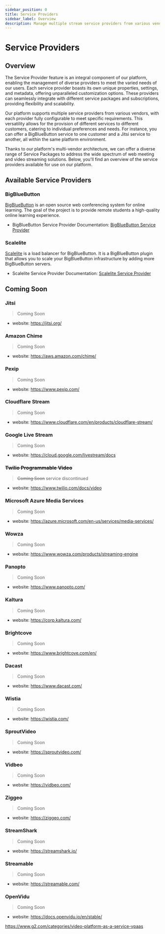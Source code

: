 ```yaml
---
sidebar_position: 0
title: Service Providers
sidebar_label: Overview
description: Manage multiple stream service providers from various vendors with StreamWise VPaaS multi-vendor architecture.
---
```


# Service Providers

## Overview

The Service Provider feature is an integral component of our platform, enabling the management of diverse providers to meet the varied needs of our users. Each service provider boasts its own unique properties, settings, and metadata, offering unparalleled customization options. These providers can seamlessly integrate with different service packages and subscriptions, providing flexibility and scalability.

Our platform supports multiple service providers from various vendors, with each provider fully configurable to meet specific requirements. This versatility allows for the provision of different services to different customers, catering to individual preferences and needs. For instance, you can offer a BigBlueButton service to one customer and a Jitsi service to another, all within the same platform environment.

Thanks to our platform's multi-vendor architecture, we can offer a diverse range of Service Packages to address the wide spectrum of web meeting and video streaming solutions. Below, you'll find an overview of the service providers available for use on our platform.

## Available Service Providers

### BigBlueButton

[BigBlueButton](https://bigbluebutton.org/) is an open source web conferencing system for online learning. The goal of the project is to provide remote students a high-quality online learning experience.

* BigBlueButton Service Provider Documentation: [BigBlueButton Service Provider](/docs/service-providers/bigbluebutton)

### Scalelite

[Scalelite](https://github.com/blindsidenetworks/scalelite) is a load balancer for BigBlueButton. It is a BigBlueButton plugin that allows you to scale your BigBlueButton infrastructure by adding more BigBlueButton servers.

* Scalelite Service Provider Documentation: [Scalelite Service Provider](/docs/service-providers/scalelite)

## Coming Soon

### Jitsi

> Coming Soon

* website: https://jitsi.org/

### Amazon Chime

> Coming Soon

* website: https://aws.amazon.com/chime/

### Pexip

> Coming Soon

* website: https://www.pexip.com/

### Cloudflare Stream

> Coming Soon

* website: https://www.cloudflare.com/en/products/cloudflare-stream/

### Google Live Stream

> Coming Soon

* website: https://cloud.google.com/livestream/docs

### ~~Twilio Programmable Video~~

> ~~Coming Soon~~ service discontinued

* website: https://www.twilio.com/docs/video

### Microsoft Azure Media Services

> Coming Soon

* website: https://azure.microsoft.com/en-us/services/media-services/

### Wowza

> Coming Soon

* website: https://www.wowza.com/products/streaming-engine

### Panopto

> Coming Soon

* website: https://www.panopto.com/

### Kaltura

> Coming Soon

* website: https://corp.kaltura.com/

### Brightcove

> Coming Soon

* website: https://www.brightcove.com/en/

### Dacast

> Coming Soon

* website: https://www.dacast.com/

### Wistia

> Coming Soon

* website: https://wistia.com/

### SproutVideo

> Coming Soon

* website: https://sproutvideo.com/

### Vidbeo

> Coming Soon

* website: https://vidbeo.com/

### Ziggeo

> Coming Soon

* website: https://ziggeo.com/

### StreamShark

> Coming Soon

* website: https://streamshark.io/

### Streamable

> Coming Soon

* website: https://streamable.com/

### OpenVidu

> Coming Soon

* website: https://docs.openvidu.io/en/stable/


https://www.g2.com/categories/video-platform-as-a-service-vpaas